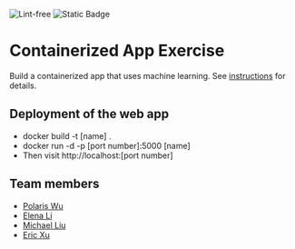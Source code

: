 ![Lint-free](https://github.com/nyu-software-engineering/containerized-app-exercise/actions/workflows/lint.yml/badge.svg)
![Static Badge](https://img.shields.io/badge/build-work%20in%20progress-e3bc10)

# Containerized App Exercise

Build a containerized app that uses machine learning. See [instructions](./instructions.md) for details.

## Deployment of the web app

- docker build -t [name] .
- docker run -d -p [port number]:5000 [name]
- Then visit http://localhost:[port number]

## Team members

- [Polaris Wu](https://github.com/Polaris-Wu450)
- [Elena Li](https://github.com/HuixinLi-Elena)
- [Michael Liu](https://github.com/Michaelliu1017)
- [Eric Xu](https://github.com/EricXu1244)

